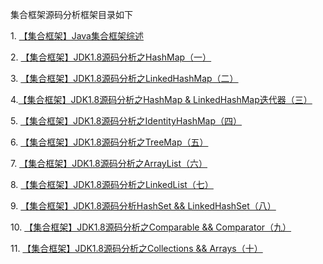 集合框架源码分析框架目录如下

1\. [【集合框架】Java集合框架综述](http://www.cnblogs.com/leesf456/p/5242814.html)

2\.
[【集合框架】JDK1.8源码分析之HashMap（一）](http://www.cnblogs.com/leesf456/p/5242233.html)

3\.
[【集合框架】JDK1.8源码分析之LinkedHashMap（二）](http://www.cnblogs.com/leesf456/p/5248868.html)

4.[【集合框架】JDK1.8源码分析之HashMap &
LinkedHashMap迭代器（三）](http://www.cnblogs.com/leesf456/p/5250858.html)

5\.
[【集合框架】JDK1.8源码分析之IdentityHashMap（四）](http://www.cnblogs.com/leesf456/p/5253094.html)

6\.
[【集合框架】JDK1.8源码分析之TreeMap（五）](http://www.cnblogs.com/leesf456/p/5255370.html)

7\.
[【集合框架】JDK1.8源码分析之ArrayList（六）](http://www.cnblogs.com/leesf456/p/5308358.html)

8\.
[【集合框架】JDK1.8源码分析之LinkedList（七）](http://www.cnblogs.com/leesf456/p/5308843.html)

9\. [【集合框架】JDK1.8源码分析HashSet &&
LinkedHashSet（八）](http://www.cnblogs.com/leesf456/p/5309809.html)

10\. [【集合框架】JDK1.8源码分析之Comparable &&
Comparator（九）](http://www.cnblogs.com/leesf456/p/5312136.html)

11\. [【集合框架】JDK1.8源码分析之Collections &&
Arrays（十）](http://www.cnblogs.com/leesf456/p/5324041.html)

#

